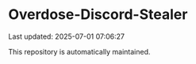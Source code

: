 # Overdose-Discord-Stealer

Last updated: 2025-07-01 07:06:27

This repository is automatically maintained.
